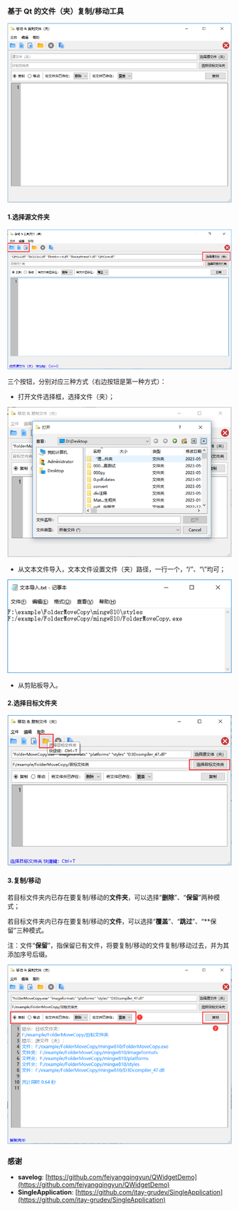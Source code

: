 ### 基于 Qt 的文件（夹）复制/移动工具

![image1](https://github.com/snolkmg/FolderMoveCopy/blob/main/screenshot/image1.png)

#### 1.选择源文件夹

![image6](https://github.com/snolkmg/FolderMoveCopy/blob/main/screenshot/image6.png)

三个按钮，分别对应三种方式（右边按钮是第一种方式）：

- 打开文件选择框，选择文件（夹）；

![image2](https://github.com/snolkmg/FolderMoveCopy/blob/main/screenshot/image2.png)

- 从文本文件导入，文本文件设置文件（夹）路径，一行一个，“/”、“\”均可；

![image3](https://github.com/snolkmg/FolderMoveCopy/blob/main/screenshot/image3.png)

- 从剪贴板导入。

#### 2.选择目标文件夹

![image4](https://github.com/snolkmg/FolderMoveCopy/blob/main/screenshot/image4.png)

#### 3.复制/移动

若目标文件夹内已存在要复制/移动的**文件夹**，可以选择“**删除**”、“**保留**”两种模式；

若目标文件夹内已存在要复制/移动的**文件**，可以选择“**覆盖**”、“**跳过**”、“**保留”三种模式。

注：文件“**保留**”，指保留已有文件，将要复制/移动的文件复制/移动过去，并为其添加序号后缀。

![image5](https://github.com/snolkmg/FolderMoveCopy/blob/main/screenshot/image5.png)

### 感谢
- **savelog**: [https://github.com/feiyangqingyun/QWidgetDemo](https://github.com/feiyangqingyun/QWidgetDemo)
- **SingleApplication**: [https://github.com/itay-grudev/SingleApplication](https://github.com/itay-grudev/SingleApplication)
